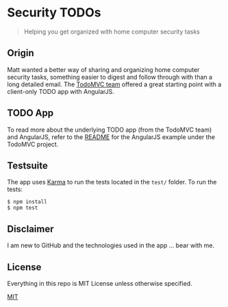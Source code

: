 # Security TODOs

> Helping you get organized with home computer security tasks

## Origin

Matt wanted a better way of sharing and organizing home computer security tasks,
 something easier to digest and follow through with than a long detailed email.
The [TodoMVC team](http://todomvc.com) offered a great starting point with a
client-only TODO app with AngularJS.

## TODO App

To read more about the underlying TODO app (from the TodoMVC team) and
AngularJS, refer to the [README](https://github.com/tastejs/todomvc/blob/master/examples/angularjs/readme.md)
for the AngularJS example under the TodoMVC project.

## Testsuite

The app uses [Karma](http://karma-runner.github.io/0.12/index.html) to run the tests located in the `test/` folder. To run the tests:

```
$ npm install
$ npm test
```

## Disclaimer

I am new to GitHub and the technologies used in the app ... bear with me.

## License

Everything in this repo is MIT License unless otherwise specified.

[MIT](license.md)
